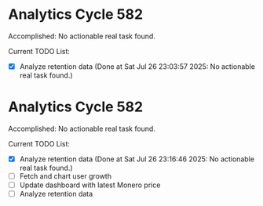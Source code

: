 # Analytics Cycle 582

Accomplished: No actionable real task found.

Current TODO List:

- [x] Analyze retention data  (Done at Sat Jul 26 23:03:57 2025: No actionable real task found.)

# Analytics Cycle 582

Accomplished: No actionable real task found.

Current TODO List:

- [x] Analyze retention data  (Done at Sat Jul 26 23:16:46 2025: No actionable real task found.)
- [ ] Fetch and chart user growth
- [ ] Update dashboard with latest Monero price
- [ ] Analyze retention data
